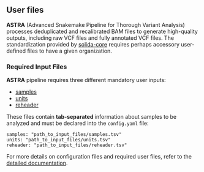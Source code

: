 ## User files
**ASTRA** (Advanced Snakemake Pipeline for Thorough Variant Analysis)
processes deduplicated and recalibrated BAM files to generate high-quality outputs, including raw VCF files and fully annotated VCF files.
The standardization provided by [solida-core](https://github.com/solida-core) requires perhaps accessory user-defined files to have a given organization.

### Required Input Files
**ASTRA** pipeline requires three different mandatory user inputs:
* [samples](../config/README.md#samples-file-configsamplestsv)
* [units](../config/README.md#units-file-configunitstsv)
* [reheader](../config/README.md#hash-file-optional-configreheadertsv-)

These files contain **tab-separated** information about samples to be analyzed and must be declared into the `config.yaml` file:
```
samples: "path_to_input_files/samples.tsv"
units: "path_to_input_files/units.tsv"
reheader: "path_to_input_files/reheader.tsv"
```

For more details on configuration files and required user files, refer to the [detailed documentation](../config/README.md).